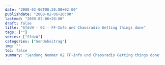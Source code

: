 ```yaml
---
date: "2008-02-06T00:20:00+02:00"
publishdate: "2008-02-06+20:00"
lastmod: "2008-02-06+20:00"
draft: false
title: "SfdvW - 02 - FF-Info und Chaosradio Getting things done"
tags: [""]
series: ["SfdvW"]
categories: ["Sendebeitrag"]
img: ""
toc: false
summary: "Sendung Nummer 02 FF-Info und Chaosradio Getting things done"
---
```


<div id="example"></div>
<script src="https://cdn.podlove.org/web-player/embed.js"></script>
<script>
  podlovePlayer('#example', '/blog/sfdvw02.json');
</script>
